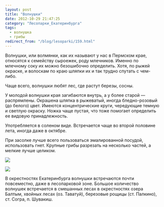 ```yaml
---
layout: post
title: "Волнушки"
date: 2012-10-29 21:47:25
category: "Лесопарки_Екатеринбурга"
tags:
  - волнушка
  - грибы
redirect_from: "/blog/lesoparki/159.html"
---
```

Волнушки, или волмянки, как их называют у нас в Пермском крае, относятся
к семейству сыроежек, роду млечников. Именно по млечному соку их можно
безошибочно определить. Хотя, по рыжей окраске, и волоскам по краю
шляпки их и так трудно спутать с чем-либо.

Чаще всего, волнушки любят лес, где растут березы, сосны.

У молодой волнушки края загибаются внутрь, а у более старой —
распрямлены. Окрашена шляпка в рыжеватый, иногда бледно-розовый (до
белого) цвет. Имеются концентрические круги, чередующие темную и светлую
окраску. Ножка чаще пустая, что тоже помогает определить ее видовую
принадлежность.

Употребляется в соленом виде. Встречается чаще во второй половине лета,
иногда даже в октябре.

При засолке лучше всего пользоваться эмалированной посудой, использовать
гнет. Крупные грибы разрезать на несколько частей, а мелкие лучше
целиком.

![](http://fishingguru.ru/uploads/images/00/00/01/2012/10/29/b45783.jpg)

![](http://fishingguru.ru/uploads/images/00/00/01/2012/10/29/60eaf8.jpg)

В окрестностях Екатеринбурга волнушки встречаются почти повсеместно,
даже в лесопарковой зоне. Большое количество волнушек встречается в
смешанных лесах в окрестностях озера Балтым, хвойных лесах (оз.
Таватуй), березовые рощицы (ст. Палкино), ст. Согра, п. Шувакиш.
